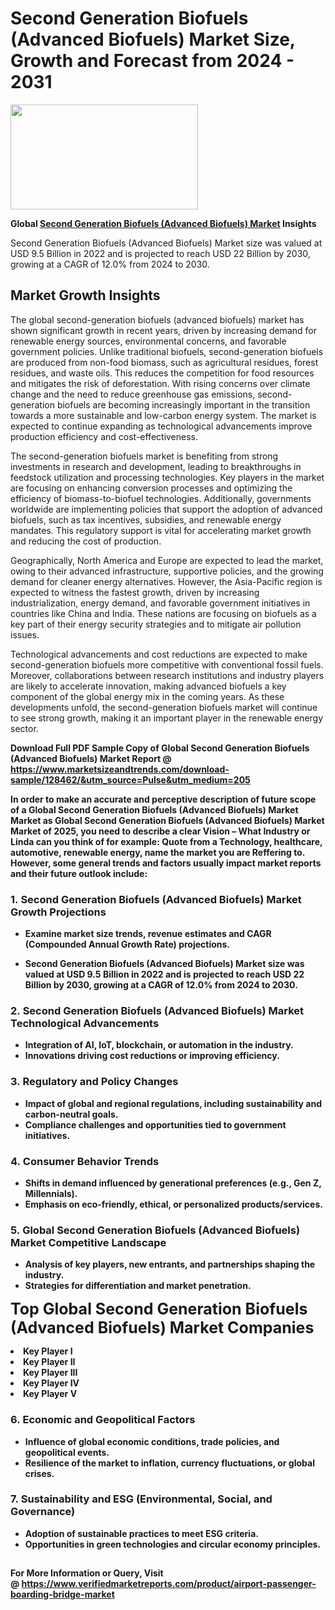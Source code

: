 <H1>Second Generation Biofuels (Advanced Biofuels) Market Size, Growth and Forecast from 2024 - 2031</H1><img class="aligncenter size-medium wp-image-584254" src="https://thirdeyenews.in/wp-content/uploads/2024/09/Global-Market-Research-300x168.jpeg" alt="" width="300" height="168" /><p><strong>Global&nbsp;<a href="https://www.marketsizeandtrends.com/download-sample/128462/&amp;utm_source=Pulse&amp;utm_medium=205">Second Generation Biofuels (Advanced Biofuels) Market</a> Insights</strong></p><p>Second Generation Biofuels (Advanced Biofuels) Market size was valued at USD 9.5 Billion in 2022 and is projected to reach USD 22 Billion by 2030, growing at a CAGR of 12.0% from 2024 to 2030.</p><p><h2>Market Growth Insights</h2> <p>The global second-generation biofuels (advanced biofuels) market has shown significant growth in recent years, driven by increasing demand for renewable energy sources, environmental concerns, and favorable government policies. Unlike traditional biofuels, second-generation biofuels are produced from non-food biomass, such as agricultural residues, forest residues, and waste oils. This reduces the competition for food resources and mitigates the risk of deforestation. With rising concerns over climate change and the need to reduce greenhouse gas emissions, second-generation biofuels are becoming increasingly important in the transition towards a more sustainable and low-carbon energy system. The market is expected to continue expanding as technological advancements improve production efficiency and cost-effectiveness.</p> <p><strong></strong></p> <p>The second-generation biofuels market is benefiting from strong investments in research and development, leading to breakthroughs in feedstock utilization and processing technologies. Key players in the market are focusing on enhancing conversion processes and optimizing the efficiency of biomass-to-biofuel technologies. Additionally, governments worldwide are implementing policies that support the adoption of advanced biofuels, such as tax incentives, subsidies, and renewable energy mandates. This regulatory support is vital for accelerating market growth and reducing the cost of production.</p> <p>Geographically, North America and Europe are expected to lead the market, owing to their advanced infrastructure, supportive policies, and the growing demand for cleaner energy alternatives. However, the Asia-Pacific region is expected to witness the fastest growth, driven by increasing industrialization, energy demand, and favorable government initiatives in countries like China and India. These nations are focusing on biofuels as a key part of their energy security strategies and to mitigate air pollution issues.</p> <p>Technological advancements and cost reductions are expected to make second-generation biofuels more competitive with conventional fossil fuels. Moreover, collaborations between research institutions and industry players are likely to accelerate innovation, making advanced biofuels a key component of the global energy mix in the coming years. As these developments unfold, the second-generation biofuels market will continue to see strong growth, making it an important player in the renewable energy sector.</p> <p><strong></p><p><span class=""><strong>Download Full PDF Sample Copy of Global Second Generation Biofuels (Advanced Biofuels) Market Report</strong> @ <a href="https://www.marketsizeandtrends.com/download-sample/128462/&amp;utm_source=Pulse&amp;utm_medium=205" target="_blank">https://www.marketsizeandtrends.com/download-sample/128462/&amp;utm_source=Pulse&amp;utm_medium=205</a></span></p><p>In order to make an accurate and perceptive description of future scope of a Global&nbsp;Second Generation Biofuels (Advanced Biofuels) Market Market as Global&nbsp;Second Generation Biofuels (Advanced Biofuels) Market Market of 2025, you need to describe a clear Vision &ndash; What Industry or Linda can you think of for example: Quote from a Technology, healthcare, automotive, renewable energy, name the market you are Reffering to. However, some general trends and factors usually impact market reports and their future outlook include:</p><h3>1.&nbsp;<strong>Second Generation Biofuels (Advanced Biofuels) Market Growth Projections</strong></h3><ul><li>Examine market size trends, revenue estimates and CAGR (Compounded Annual Growth Rate) projections.</li><li><p>Second Generation Biofuels (Advanced Biofuels) Market size was valued at USD 9.5 Billion in 2022 and is projected to reach USD 22 Billion by 2030, growing at a CAGR of 12.0% from 2024 to 2030.</p></li></ul><h3>2.&nbsp;<strong>Second Generation Biofuels (Advanced Biofuels) Market Technological Advancements</strong></h3><ul><li>Integration of AI, IoT, blockchain, or automation in the industry.</li><li>Innovations driving cost reductions or improving efficiency.</li></ul><h3>3.&nbsp;<strong>Regulatory and Policy Changes</strong></h3><ul><li>Impact of global and regional regulations, including sustainability and carbon-neutral goals.</li><li>Compliance challenges and opportunities tied to government initiatives.</li></ul><h3>4.&nbsp;<strong>Consumer Behavior Trends</strong></h3><ul><li>Shifts in demand influenced by generational preferences (e.g., Gen Z, Millennials).</li><li>Emphasis on eco-friendly, ethical, or personalized products/services.</li></ul><h3>5.&nbsp;<strong>Global Second Generation Biofuels (Advanced Biofuels) Market Competitive Landscape</strong></h3><ul><li>Analysis of key players, new entrants, and partnerships shaping the industry.</li><li>Strategies for differentiation and market penetration.</li></ul><p data-pm-slice="1 1 []"><span style="color: inherit; font-family: inherit; font-size: 25px;">Top Global Second Generation Biofuels (Advanced Biofuels) Market Companies</span></p><div class="" data-test-id=""><p><li>Key Player I</li><li> Key Player II</li><li> Key Player III</li><li> Key Player IV</li><li> Key Player V</li></p></div><h3>6.&nbsp;<strong>Economic and Geopolitical Factors</strong></h3><ul><li>Influence of global economic conditions, trade policies, and geopolitical events.</li><li>Resilience of the market to inflation, currency fluctuations, or global crises.</li></ul><h3>7.&nbsp;<strong>Sustainability and ESG (Environmental, Social, and Governance)</strong></h3><ul><li>Adoption of sustainable practices to meet ESG criteria.</li><li>Opportunities in green technologies and circular economy principles.</li></ul><h2><strong style="font-size: 14px;">For More Information or Query, Visit @&nbsp;</strong><a style="background-color: #ffffff; font-size: 14px;" href="https://www.marketsizeandtrends.com/report/second-generation-biofuels-advanced-biofuels-market/" target="_blank">https://www.verifiedmarketreports.com/product/airport-passenger-boarding-bridge-market</a></h2>
